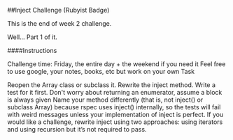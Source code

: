 ##Inject Challenge (Rubyist Badge)

This is the end of week 2 challenge. 

Well... Part 1 of it. 


####Instructions

Challenge time: Friday, the entire day + the weekend if you need it
Feel free to use google, your notes, books, etc but work on your own
Task

Reopen the Array class or subclass it.
Rewrite the inject method. Write a test for it first. Don't worry about returning an enumerator, assume a block is always given
Name your method differently (that is, not inject() or subclass Array) because rspec uses inject() internally, so the tests will fail with weird messages unless your implementation of inject is perfect.
If you would like a challenge, rewrite inject using two approaches: using iterators and using recursion but it’s not required to pass.